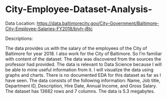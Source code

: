 # City-Employee-Dataset-Analysis-

Data Location: https://data.baltimorecity.gov/City-Government/Baltimore-City-Employee-Salaries-FY2018/biyh-j8tc

Descriptions:

The data provides us with the salary of the employees of the City of Baltimore for year 2018. I also work for the City of Baltimore. So I’m familiar with content of the dataset. The data was discovered from the sources the professor had provided. The data is relevant to Data Science because I will be able to mine useful information from it. I will visualize the data using graphs and charts.
There is no documented EDA for this dataset as far as I have seen. The data consists of the following information: Name, Job title, Department ID, Description, Hire Date, Annual Income, and Gross Salary. The dataset has 13682 rows and 7 columns. The data is 5.3 megabytes.
